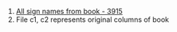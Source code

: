 1. [All sign names from book - 3915](https://docs.google.com/spreadsheets/d/12yx9Z-EQ1d6ZDbI95_Z7NiwCHt3v4hOq_wMjXUY7M54/edit?usp=sharing)
2. File c1, c2 represents original columns of book
   
